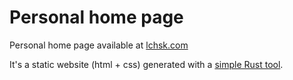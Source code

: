 # Personal home page

Personal home page available at [lchsk.com](https://lchsk.com)

It's a static website (html + css) generated with a [simple Rust tool](https://github.com/lchsk/scipio).
